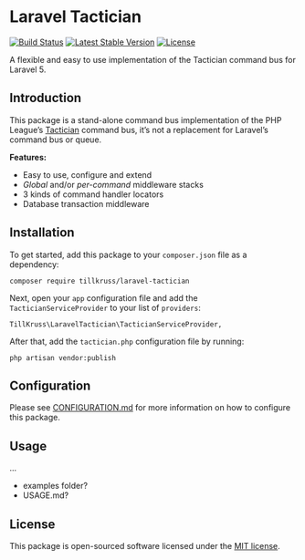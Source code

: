 # Laravel Tactician

[![Build Status](https://travis-ci.org/tillkruss/laravel-tactician.svg?branch=master)](https://travis-ci.org/tillkruss/laravel-tactician)
[![Latest Stable Version](https://poser.pugx.org/tillkruss/laravel-tactician/v/stable)](https://packagist.org/packages/tillkruss/laravel-tactician)
[![License](https://poser.pugx.org/tillkruss/laravel-tactician/license)](https://packagist.org/packages/tillkruss/laravel-tactician)

A flexible and easy to use implementation of the Tactician command bus for Laravel 5.

## Introduction

This package is a stand-alone command bus implementation of the PHP League’s [Tactician](http://tactician.thephpleague.com) command bus, it’s not a replacement for Laravel’s command bus or queue.

__Features:__

- Easy to use, configure and extend
- _Global_ and/or _per-command_ middleware stacks
- 3 kinds of command handler locators
- Database transaction middleware


## Installation

To get started, add this package to your `composer.json` file as a dependency:

```
composer require tillkruss/laravel-tactician
```

Next, open your `app` configuration file and add the `TacticianServiceProvider` to your list of `providers`:

```
TillKruss\LaravelTactician\TacticianServiceProvider,
```

After that, add the `tactician.php` configuration file by running:

```
php artisan vendor:publish
```


## Configuration

Please see [CONFIGURATION.md](CONFIGURATION.md) for more information on how to configure this package.


## Usage

...
- examples folder?
- USAGE.md?


## License

This package is open-sourced software licensed under the [MIT license](http://opensource.org/licenses/MIT).
